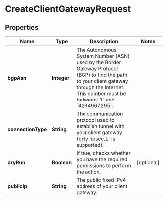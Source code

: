 

# CreateClientGatewayRequest


## Properties

| Name | Type | Description | Notes |
|------------ | ------------- | ------------- | -------------|
|**bgpAsn** | **Integer** | The Autonomous System Number (ASN) used by the Border Gateway Protocol (BGP) to find the path to your client gateway through the Internet. This number must be between &#x60;1&#x60; and &#x60;4294967295&#x60;. |  |
|**connectionType** | **String** | The communication protocol used to establish tunnel with your client gateway (only &#x60;ipsec.1&#x60; is supported). |  |
|**dryRun** | **Boolean** | If true, checks whether you have the required permissions to perform the action. |  [optional] |
|**publicIp** | **String** | The public fixed IPv4 address of your client gateway. |  |



